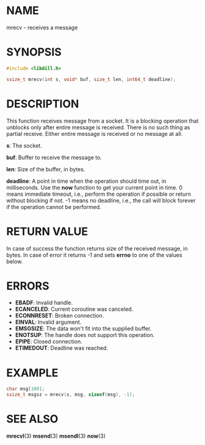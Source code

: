 # NAME

mrecv - receives a message

# SYNOPSIS

```c
#include <libdill.h>

ssize_t mrecv(int s, void* buf, size_t len, int64_t deadline);
```

# DESCRIPTION

This function receives message from a socket. It is a blocking
operation that unblocks only after entire message is received.
There is no such thing as partial receive. Either entire message
is received or no message at all.

**s**: The socket.

**buf**: Buffer to receive the message to.

**len**: Size of the buffer, in bytes.

**deadline**: A point in time when the operation should time out, in milliseconds. Use the **now** function to get your current point in time. 0 means immediate timeout, i.e., perform the operation if possible or return without blocking if not. -1 means no deadline, i.e., the call will block forever if the operation cannot be performed.

# RETURN VALUE

In case of success the function returns size of the received message, in bytes. In case of error it returns -1 and sets **errno** to one of the values below.

# ERRORS

* **EBADF**: Invalid handle.
* **ECANCELED**: Current coroutine was canceled.
* **ECONNRESET**: Broken connection.
* **EINVAL**: Invalid argument.
* **EMSGSIZE**: The data won't fit into the supplied buffer.
* **ENOTSUP**: The handle does not support this operation.
* **EPIPE**: Closed connection.
* **ETIMEDOUT**: Deadline was reached.

# EXAMPLE

```c
char msg[100];
ssize_t msgsz = mrecv(s, msg, sizeof(msg), -1);
```
# SEE ALSO

**mrecvl**(3) **msend**(3) **msendl**(3) **now**(3) 
